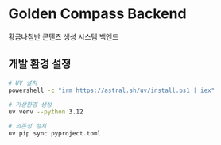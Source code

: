 # Golden Compass Backend

황금나침반 콘텐츠 생성 시스템 백엔드

## 개발 환경 설정

```bash
# UV 설치
powershell -c "irm https://astral.sh/uv/install.ps1 | iex"

# 가상환경 생성
uv venv --python 3.12

# 의존성 설치
uv pip sync pyproject.toml
